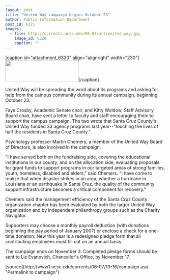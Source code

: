 ```yaml
---
layout: post
title: "United Way campaign begins October 23"
author: Public Information Department
post_id: 6321
images:
  - file: http://currents.ucsc.edu/06-07/art/united_way.jpg
    image_id: 6320
    caption: ""
---
```


[caption id="attachment_6320" align="alignright" width="230"]<a href="http://localhost/mysite/wp-content/uploads/2006/10/united_way.jpg"><img class="size-full wp-image-6320" src="http://localhost/mysite/wp-content/uploads/2006/10/united_way.jpg" alt="" width="230" height="66" /></a>[/caption]
<a name="content" id="content"></a>
<p>
  United Way will be spreading the word about its programs and asking for help from the campus community during its annual campaign, beginning October 23.
</p>
<p>
  Faye Crosby, Academic Senate chair, and Kitty Woldow, Staff Advisory Board chair, have sent a letter to faculty and staff encouraging them to support the campus campaign. The two wrote that Santa Cruz County's United Way funded 33 agency programs last year--"touching the lives of half the residents in Santa Cruz County."
</p>
<p>
  Psychology professor Martin Chemers, a member of the United Way Board of Directors, is also involved in the campaign.
</p>
<p>
  "I have served both on the fundraising side, covering the educational institutions in our county, and on the allocation side, evaluating proposals for grant funds to support programs in our targeted areas of strong families, youth, homeless, disabled and elders," said Chemers. "I have come to realize that when disaster strikes in an area, whether a hurricane in Louisiana or an earthquake in Santa Cruz, the quality of the community support infrastructure becomes a critical component for recovery."
</p>
<p>
  Chemers said the management efficiency of the Santa Cruz County organization chapter has been evaluated by both the larger United Way organization and by independent philanthropy groups such as the Charity Navigator.
</p>
<p>
  Supporters may choose a monthly payroll deduction (with donations beginning the pay period of January 2007) or enclose a check for a one-time donation. New this year is a redesigned pledge form that all contributing employees must fill out on an annual basis.
</p>
<p>
  The campaign ends on November 3. Completed pledge forms should be sent to Liz Evanovich, Chancellor's Office, by November 17.
</p>
[source](http://www1.ucsc.edu/currents/06-07/10-16/campaign.asp "Permalink to campaign")
